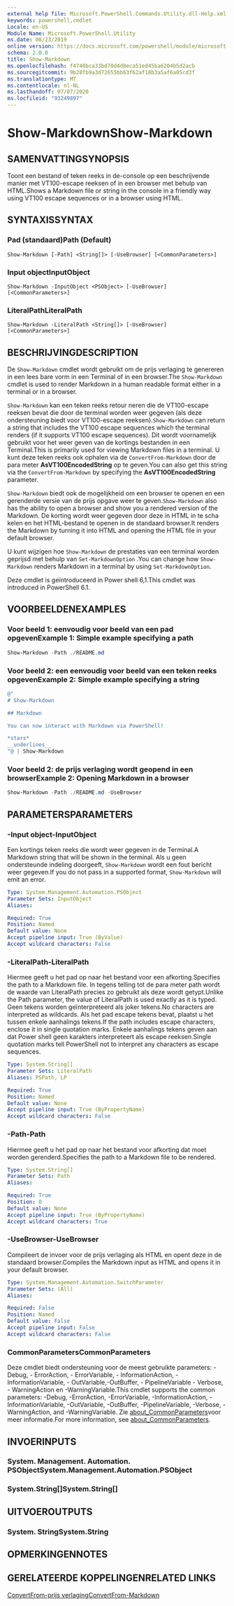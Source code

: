 ```yaml
---
external help file: Microsoft.PowerShell.Commands.Utility.dll-Help.xml
keywords: powershell,cmdlet
Locale: en-US
Module Name: Microsoft.PowerShell.Utility
ms.date: 08/23/2019
online version: https://docs.microsoft.com/powershell/module/microsoft.powershell.utility/show-markdown?view=powershell-7.1&WT.mc_id=ps-gethelp
schema: 2.0.0
title: Show-Markdown
ms.openlocfilehash: f4740bca33bd70d4d8eca51ed45ba6204b5d2acb
ms.sourcegitcommit: 9b28fb9a3d72655bb63f62af18b3a5af6a05cd3f
ms.translationtype: MT
ms.contentlocale: nl-NL
ms.lasthandoff: 07/07/2020
ms.locfileid: "93249897"
---
```

# <span data-ttu-id="4212f-103">Show-Markdown</span><span class="sxs-lookup"><span data-stu-id="4212f-103">Show-Markdown</span></span>

## <span data-ttu-id="4212f-104">SAMENVATTING</span><span class="sxs-lookup"><span data-stu-id="4212f-104">SYNOPSIS</span></span>
<span data-ttu-id="4212f-105">Toont een bestand of teken reeks in de-console op een beschrijvende manier met VT100-escape reeksen of in een browser met behulp van HTML.</span><span class="sxs-lookup"><span data-stu-id="4212f-105">Shows a Markdown file or string in the console in a friendly way using VT100 escape sequences or in a browser using HTML.</span></span>

## <span data-ttu-id="4212f-106">SYNTAXIS</span><span class="sxs-lookup"><span data-stu-id="4212f-106">SYNTAX</span></span>

### <span data-ttu-id="4212f-107">Pad (standaard)</span><span class="sxs-lookup"><span data-stu-id="4212f-107">Path (Default)</span></span>

```
Show-Markdown [-Path] <String[]> [-UseBrowser] [<CommonParameters>]
```

### <span data-ttu-id="4212f-108">Input object</span><span class="sxs-lookup"><span data-stu-id="4212f-108">InputObject</span></span>

```
Show-Markdown -InputObject <PSObject> [-UseBrowser] [<CommonParameters>]
```

### <span data-ttu-id="4212f-109">LiteralPath</span><span class="sxs-lookup"><span data-stu-id="4212f-109">LiteralPath</span></span>

```
Show-Markdown -LiteralPath <String[]> [-UseBrowser] [<CommonParameters>]
```

## <span data-ttu-id="4212f-110">BESCHRIJVING</span><span class="sxs-lookup"><span data-stu-id="4212f-110">DESCRIPTION</span></span>

<span data-ttu-id="4212f-111">De `Show-Markdown` cmdlet wordt gebruikt om de prijs verlaging te genereren in een lees bare vorm in een Terminal of in een browser.</span><span class="sxs-lookup"><span data-stu-id="4212f-111">The `Show-Markdown` cmdlet is used to render Markdown in a human readable format either in a terminal or in a browser.</span></span>

<span data-ttu-id="4212f-112">`Show-Markdown` kan een teken reeks retour neren die de VT100-escape reeksen bevat die door de terminal worden weer gegeven (als deze ondersteuning biedt voor VT100-escape reeksen).</span><span class="sxs-lookup"><span data-stu-id="4212f-112">`Show-Markdown` can return a string that includes the VT100 escape sequences which the terminal renders (if it supports VT100 escape sequences).</span></span> <span data-ttu-id="4212f-113">Dit wordt voornamelijk gebruikt voor het weer geven van de kortings bestanden in een Terminal.</span><span class="sxs-lookup"><span data-stu-id="4212f-113">This is primarily used for viewing Markdown files in a terminal.</span></span> <span data-ttu-id="4212f-114">U kunt deze teken reeks ook ophalen via de `ConvertFrom-Markdown` door de para meter **AsVT100EncodedString** op te geven.</span><span class="sxs-lookup"><span data-stu-id="4212f-114">You can also get this string via the `ConvertFrom-Markdown` by specifying the **AsVT100EncodedString** parameter.</span></span>

<span data-ttu-id="4212f-115">`Show-Markdown` biedt ook de mogelijkheid om een browser te openen en een gerenderde versie van de prijs opgave weer te geven.</span><span class="sxs-lookup"><span data-stu-id="4212f-115">`Show-Markdown` also has the ability to open a browser and show you a rendered version of the Markdown.</span></span> <span data-ttu-id="4212f-116">De korting wordt weer gegeven door deze in HTML in te scha kelen en het HTML-bestand te openen in de standaard browser.</span><span class="sxs-lookup"><span data-stu-id="4212f-116">It renders the Markdown by turning it into HTML and opening the HTML file in your default browser.</span></span>

<span data-ttu-id="4212f-117">U kunt wijzigen hoe `Show-Markdown` de prestaties van een terminal worden geprijsd met behulp van `Set-MarkdownOption` .</span><span class="sxs-lookup"><span data-stu-id="4212f-117">You can change how `Show-Markdown` renders Markdown in a terminal by using `Set-MarkdownOption`.</span></span>

<span data-ttu-id="4212f-118">Deze cmdlet is geïntroduceerd in Power shell 6,1.</span><span class="sxs-lookup"><span data-stu-id="4212f-118">This cmdlet was introduced in PowerShell 6.1.</span></span>

## <span data-ttu-id="4212f-119">VOORBEELDEN</span><span class="sxs-lookup"><span data-stu-id="4212f-119">EXAMPLES</span></span>

### <span data-ttu-id="4212f-120">Voor beeld 1: eenvoudig voor beeld van een pad opgeven</span><span class="sxs-lookup"><span data-stu-id="4212f-120">Example 1: Simple example specifying a path</span></span>

```powershell
Show-Markdown -Path ./README.md
```

### <span data-ttu-id="4212f-121">Voor beeld 2: een eenvoudig voor beeld van een teken reeks opgeven</span><span class="sxs-lookup"><span data-stu-id="4212f-121">Example 2: Simple example specifying a string</span></span>

```powershell
@"
# Show-Markdown

## Markdown

You can now interact with Markdown via PowerShell!

*stars*
__underlines__
"@ | Show-Markdown
```

### <span data-ttu-id="4212f-122">Voor beeld 2: de prijs verlaging wordt geopend in een browser</span><span class="sxs-lookup"><span data-stu-id="4212f-122">Example 2: Opening Markdown in a browser</span></span>

```powershell
Show-Markdown -Path ./README.md -UseBrowser
```

## <span data-ttu-id="4212f-123">PARAMETERS</span><span class="sxs-lookup"><span data-stu-id="4212f-123">PARAMETERS</span></span>

### <span data-ttu-id="4212f-124">-Input object</span><span class="sxs-lookup"><span data-stu-id="4212f-124">-InputObject</span></span>

<span data-ttu-id="4212f-125">Een kortings teken reeks die wordt weer gegeven in de Terminal.</span><span class="sxs-lookup"><span data-stu-id="4212f-125">A Markdown string that will be shown in the terminal.</span></span> <span data-ttu-id="4212f-126">Als u geen ondersteunde indeling doorgeeft, `Show-Markdown` wordt een fout bericht weer gegeven.</span><span class="sxs-lookup"><span data-stu-id="4212f-126">If you do not pass in a supported format, `Show-Markdown` will emit an error.</span></span>

```yaml
Type: System.Management.Automation.PSObject
Parameter Sets: InputObject
Aliases:

Required: True
Position: Named
Default value: None
Accept pipeline input: True (ByValue)
Accept wildcard characters: False
```

### <span data-ttu-id="4212f-127">-LiteralPath</span><span class="sxs-lookup"><span data-stu-id="4212f-127">-LiteralPath</span></span>

<span data-ttu-id="4212f-128">Hiermee geeft u het pad op naar het bestand voor een afkorting.</span><span class="sxs-lookup"><span data-stu-id="4212f-128">Specifies the path to a Markdown file.</span></span> <span data-ttu-id="4212f-129">In tegens telling tot de para meter path wordt de waarde van LiteralPath precies zo gebruikt als deze wordt getypt.</span><span class="sxs-lookup"><span data-stu-id="4212f-129">Unlike the Path parameter, the value of LiteralPath is used exactly as it is typed.</span></span> <span data-ttu-id="4212f-130">Geen tekens worden geïnterpreteerd als joker tekens.</span><span class="sxs-lookup"><span data-stu-id="4212f-130">No characters are interpreted as wildcards.</span></span> <span data-ttu-id="4212f-131">Als het pad escape tekens bevat, plaatst u het tussen enkele aanhalings tekens.</span><span class="sxs-lookup"><span data-stu-id="4212f-131">If the path includes escape characters, enclose it in single quotation marks.</span></span> <span data-ttu-id="4212f-132">Enkele aanhalings tekens geven aan dat Power shell geen karakters interpreteert als escape reeksen.</span><span class="sxs-lookup"><span data-stu-id="4212f-132">Single quotation marks tell PowerShell not to interpret any characters as escape sequences.</span></span>

```yaml
Type: System.String[]
Parameter Sets: LiteralPath
Aliases: PSPath, LP

Required: True
Position: Named
Default value: None
Accept pipeline input: True (ByPropertyName)
Accept wildcard characters: False
```

### <span data-ttu-id="4212f-133">-Path</span><span class="sxs-lookup"><span data-stu-id="4212f-133">-Path</span></span>

<span data-ttu-id="4212f-134">Hiermee geeft u het pad op naar het bestand voor afkorting dat moet worden gerenderd.</span><span class="sxs-lookup"><span data-stu-id="4212f-134">Specifies the path to a Markdown file to be rendered.</span></span>

```yaml
Type: System.String[]
Parameter Sets: Path
Aliases:

Required: True
Position: 0
Default value: None
Accept pipeline input: True (ByPropertyName)
Accept wildcard characters: True
```

### <span data-ttu-id="4212f-135">-UseBrowser</span><span class="sxs-lookup"><span data-stu-id="4212f-135">-UseBrowser</span></span>

<span data-ttu-id="4212f-136">Compileert de invoer voor de prijs verlaging als HTML en opent deze in de standaard browser.</span><span class="sxs-lookup"><span data-stu-id="4212f-136">Compiles the Markdown input as HTML and opens it in your default browser.</span></span>

```yaml
Type: System.Management.Automation.SwitchParameter
Parameter Sets: (All)
Aliases:

Required: False
Position: Named
Default value: False
Accept pipeline input: False
Accept wildcard characters: False
```

### <span data-ttu-id="4212f-137">CommonParameters</span><span class="sxs-lookup"><span data-stu-id="4212f-137">CommonParameters</span></span>

<span data-ttu-id="4212f-138">Deze cmdlet biedt ondersteuning voor de meest gebruikte parameters: -Debug, - ErrorAction, - ErrorVariable, - InformationAction, -InformationVariable, - OutVariable,-OutBuffer, - PipelineVariable - Verbose, - WarningAction en -WarningVariable.</span><span class="sxs-lookup"><span data-stu-id="4212f-138">This cmdlet supports the common parameters: -Debug, -ErrorAction, -ErrorVariable, -InformationAction, -InformationVariable, -OutVariable, -OutBuffer, -PipelineVariable, -Verbose, -WarningAction, and -WarningVariable.</span></span> <span data-ttu-id="4212f-139">Zie [about_CommonParameters](https://go.microsoft.com/fwlink/?LinkID=113216)voor meer informatie.</span><span class="sxs-lookup"><span data-stu-id="4212f-139">For more information, see [about_CommonParameters](https://go.microsoft.com/fwlink/?LinkID=113216).</span></span>

## <span data-ttu-id="4212f-140">INVOER</span><span class="sxs-lookup"><span data-stu-id="4212f-140">INPUTS</span></span>

### <span data-ttu-id="4212f-141">System. Management. Automation. PSObject</span><span class="sxs-lookup"><span data-stu-id="4212f-141">System.Management.Automation.PSObject</span></span>

### <span data-ttu-id="4212f-142">System.String[]</span><span class="sxs-lookup"><span data-stu-id="4212f-142">System.String[]</span></span>

## <span data-ttu-id="4212f-143">UITVOER</span><span class="sxs-lookup"><span data-stu-id="4212f-143">OUTPUTS</span></span>

### <span data-ttu-id="4212f-144">System. String</span><span class="sxs-lookup"><span data-stu-id="4212f-144">System.String</span></span>

## <span data-ttu-id="4212f-145">OPMERKINGEN</span><span class="sxs-lookup"><span data-stu-id="4212f-145">NOTES</span></span>

## <span data-ttu-id="4212f-146">GERELATEERDE KOPPELINGEN</span><span class="sxs-lookup"><span data-stu-id="4212f-146">RELATED LINKS</span></span>

[<span data-ttu-id="4212f-147">ConvertFrom-prijs verlaging</span><span class="sxs-lookup"><span data-stu-id="4212f-147">ConvertFrom-Markdown</span></span>](ConvertFrom-Markdown.md)

